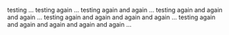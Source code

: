 testing ...
testing again ...
testing again and again ...
testing again and again and again ...
testing again and again and again and again ...
testing again and again and again and again and again ...
